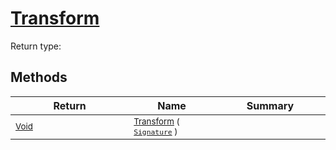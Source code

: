 # [Transform](./TangentExtraction-100663596.md)


Return type:
## Methods

| Return | Name | Summary | 
| --- | --- | --- | 
| <sub>[Void](https://docs.microsoft.com/en-us/dotnet/api/System.Void)</sub><img width=200/>| <sub>[Transform](./TangentExtraction-100663596.md) ( [`Signature`](./../../Signature.md) )</sub>| <sub></sub><img width=200/>| <br>


